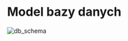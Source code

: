 # Model bazy danych
![db_schema](https://user-images.githubusercontent.com/56155740/99536688-fb2ad700-29aa-11eb-8de7-120320bcb160.png)
